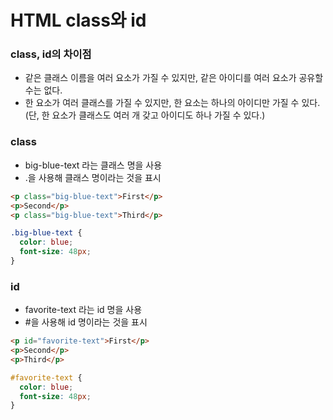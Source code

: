 # HTML class와 id
### class, id의 차이점

- 같은 클래스 이름을 여러 요소가 가질 수 있지만, 같은 아이디를 여러 요소가 공유할 수는 없다.
- 한 요소가 여러 클래스를 가질 수 있지만, 한 요소는 하나의 아이디만 가질 수 있다.(단, 한 요소가 클래스도 여러 개 갖고 아이디도 하나 가질 수 있다.)

### class

- big-blue-text 라는 클래스 명을 사용
- .을 사용해 클래스 명이라는 것을 표시

```html
<p class="big-blue-text">First</p>
<p>Second</p>
<p class="big-blue-text">Third</p>
```

```css
.big-blue-text {
  color: blue;
  font-size: 48px;
}
```

### id

- favorite-text 라는 id 명을 사용
- #을 사용해 id 명이라는 것을 표시

```html
<p id="favorite-text">First</p>
<p>Second</p>
<p>Third</p>
```

```css
#favorite-text {
  color: blue;
  font-size: 48px;
}
```
